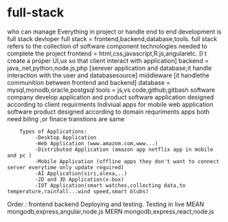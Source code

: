 # full-stack

who can manage Everything in project or handle end to end development is full stack devloper
full stack = frontend,backend,database,tools.
full stack refers to the collection of software component technologies needed to complete the project
frontend = html,css,javascript,R.js,angularetc. [I t create a proper UI,ux so that client interact with application]
backend = java,.net,python,node.js,php [serever application and database,it handle interaction with the user and databasesource]
middleware [it handlethe communition between frontend and backend]
database = mysql,monodb,oracle,postgsql
tools = js,vs code,github,gitbash
software company develop application and product 
software application designed according to client requirments  Indiviual apps for mobile web application
software product designed according to domain requriments  apps
both need biling ,or finace transtions are same 
 
        Types of Applications: 
             -Desktop Application
             -Web Application (www.amazom.com,www...)
             -Distributed Application (amazon app netflix app in mobile and pc )
             -Mobile Application (offline apps they don't want to connect server everytime only update required)
             -AI Application(siri,alexa,..)
             -2D and 3D Application(x-box)
             -IOT Application(smart watches,collecting data,to temperature,rainfall...wind speed,smart blubs)
             
Order :
frontend
backend
Deploying and testing. Testing in live
MEAN  mongodb,express,angular,node.js
MERN  mongodb,express,react,node.js
